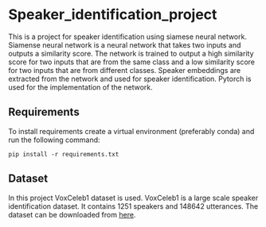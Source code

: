 Speaker_identification_project
==============================

This is a project for speaker identification using siamese neural network. Siamense neural network is a neural network that takes two inputs and outputs a similarity score. The network is trained to output a high similarity score for two inputs that are from the same class and a low similarity score for two inputs that are from different classes. Speaker embeddings are extracted from the network and used for speaker identification. Pytorch is used for the implementation of the network.

Requirements
------------

To install requirements create a virtual environment (preferably conda) and run the following command:

```pip install -r requirements.txt```

Dataset
------------

In this project VoxCeleb1 dataset is used. VoxCeleb1 is a large scale speaker identification dataset. It contains 1251 speakers and 148642 utterances. The dataset can be downloaded from [here](http://www.robots.ox.ac.uk/~vgg/data/voxceleb/vox1.html).
